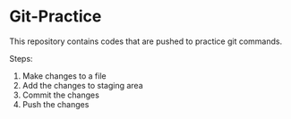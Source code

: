 # Git-Practice

This repository contains codes that are pushed to practice git commands.

Steps:

1. Make changes to a file
2. Add the changes to staging area
3. Commit the changes
4. Push the changes
